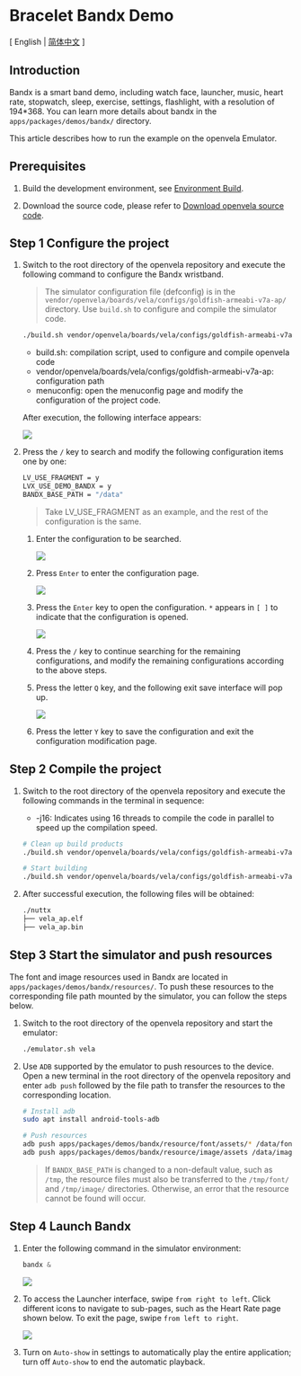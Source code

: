 # Bracelet Bandx Demo

\[ English | [简体中文](Smart_Band_Example_zh-cn.md) \]

## Introduction
Bandx is a smart band demo, including watch face, launcher, music, heart rate, stopwatch, sleep, exercise, settings, flashlight, with a resolution of 194*368. You can learn more details about bandx in the `apps/packages/demos/bandx/` directory.

This article describes how to run the example on the openvela Emulator.

## Prerequisites

1. Build the development environment, see [Environment Build](../Getting_Started/Set_up_the_development_environment_zh-cn.md).

2. Download the source code, please refer to [Download openvela source code](../Getting_Started/Download_Vela_sources_zh-cn.md).

## Step 1 Configure the project

1. Switch to the root directory of the openvela repository and execute the following command to configure the Bandx wristband.
    > The simulator configuration file (defconfig) is in the `vendor/openvela/boards/vela/configs/goldfish-armeabi-v7a-ap/` directory. Use `build.sh` to configure and compile the simulator code.

    ```Bash
    ./build.sh vendor/openvela/boards/vela/configs/goldfish-armeabi-v7a-ap menuconfig
    ```

    - build.sh: compilation script, used to configure and compile openvela code
    - vendor/openvela/boards/vela/configs/goldfish-armeabi-v7a-ap: configuration path
    - menuconfig: open the menuconfig page and modify the configuration of the project code.

    After execution, the following interface appears:

    ![](images/001.png)

2. Press the `/` key to search and modify the following configuration items one by one:

    ```Bash
    LV_USE_FRAGMENT = y
    LVX_USE_DEMO_BANDX = y
    BANDX_BASE_PATH = "/data"
    ```
    > Take LV_USE_FRAGMENT as an example, and the rest of the configuration is the same.

    1. Enter the configuration to be searched.

        ![](images/002.png)

    2. Press `Enter` to enter the configuration page.

        ![](images/003.png)

    3. Press the `Enter` key to open the configuration. `*` appears in `[ ]` to indicate that the configuration is opened.

        ![](images/004.png)

    4. Press the `/` key to continue searching for the remaining configurations, and modify the remaining configurations according to the above steps.

    5. Press the letter `Q` key, and the following exit save interface will pop up.

        ![](images/005.png)

    6. Press the letter `Y` key to save the configuration and exit the configuration modification page.

## Step 2 Compile the project

1. Switch to the root directory of the openvela repository and execute the following commands in the terminal in sequence:

    - -j16: Indicates using 16 threads to compile the code in parallel to speed up the compilation speed.

    ```Bash
    # Clean up build products
    ./build.sh vendor/openvela/boards/vela/configs/goldfish-armeabi-v7a-ap distclean -j16

    # Start building
    ./build.sh vendor/openvela/boards/vela/configs/goldfish-armeabi-v7a-ap -j16
    ```

2. After successful execution, the following files will be obtained:

    ```Bash
    ./nuttx
    ├── vela_ap.elf
    ├── vela_ap.bin
    ```

## Step 3 Start the simulator and push resources

The font and image resources used in Bandx are located in `apps/packages/demos/bandx/resources/`. To push these resources to the corresponding file path mounted by the simulator, you can follow the steps below.

1. Switch to the root directory of the openvela repository and start the emulator:

    ```bash
    ./emulator.sh vela
    ```

2. Use `ADB` supported by the emulator to push resources to the device. Open a new terminal in the root directory of the openvela repository and enter `adb push` followed by the file path to transfer the resources to the corresponding location.

    ```bash
    # Install adb
    sudo apt install android-tools-adb

    # Push resources
    adb push apps/packages/demos/bandx/resource/font/assets/* /data/font/
    adb push apps/packages/demos/bandx/resource/image/assets /data/image/
    ```

    > If `BANDX_BASE_PATH` is changed to a non-default value, such as `/tmp`, the resource files must also be transferred to the `/tmp/font/` and `/tmp/image/` directories. Otherwise, an error that the resource cannot be found will occur.

## Step 4 Launch Bandx

1. Enter the following command in the simulator environment:

    ```powershell
    bandx &
    ```

    ![](images/006.png)

2. To access the Launcher interface, swipe `from right to left`. Click different icons to navigate to sub-pages, such as the Heart Rate page shown below. To exit the page, swipe `from left to right`.

    ![](images/007.png)

3. Turn on `Auto-show` in settings to automatically play the entire application; turn off `Auto-show` to end the automatic playback.